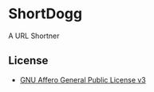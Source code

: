 ShortDogg
=========

A URL Shortner

## License
* <a href="http://www.gnu.org/licenses/agpl-3.0.txt" target="_blank">GNU Affero General Public License v3</a>
